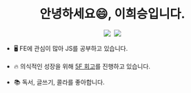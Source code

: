 <h1 align= "center">
  안녕하세요😄, 이희승입니다.
</h1>

<p align="center">
  <a href="https://velog.io/@hohooodo"><img src="https://img.shields.io/badge/Velog-20c997?style=flat-square&logo=Vimeo&logoColor=white&link=https://velog.io/@hohooodo"/></a>&nbsp
  <a href="mailto:hohooodo@gmail.com"><img src="https://img.shields.io/badge/Gmail-d14836?style=flat-square&logo=Gmail&logoColor=white&link=mailto:hohooodo@gmail.com"/></a>
</p>


<ul>
  <li>🖥 FE에 관심이 많아 JS를 공부하고 있습니다.</li>
  <br>
  <li>🔥 의식적인 성장을 위해 <a href="https://unique-botany-08d.notion.site/a63a18273c98462e8785008ac0eaeebf" target="_blank">5F 회고</a>를 진행하고 있습니다.</li>
<!--   <br>
  <li>🖋 글을 잘쓰는 개발자가 되고싶습니다.</li> -->
  <br>
  <li>📚 독서, 글쓰기, 콜라를 좋아합니다.</li>
</ul>
